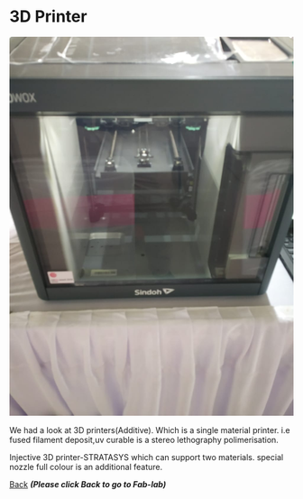 #  3D Printer

![3D Printer](/images/3D-printer.jpg)

We had a   look   at 3D printers(Additive). Which is a single material printer. i.e fused filament deposit,uv curable is a stereo lethography polimerisation.
 
 Injective 3D printer-STRATASYS which can support two materials. special nozzle full colour is an   additional feature.



[Back](/mdfiles/Fab-Lab.md)  ***(Please click  Back to go to Fab-lab)***

